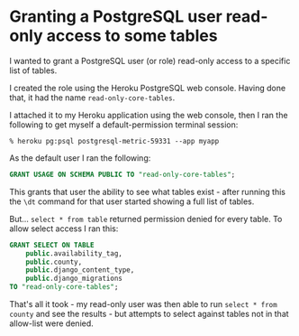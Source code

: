 # Granting a PostgreSQL user read-only access to some tables

I wanted to grant a PostgreSQL user (or role) read-only access to a specific list of tables.

I created the role using the Heroku PostgreSQL web console. Having done that, it had the name `read-only-core-tables`.

I attached it to my Heroku application using the web console, then I ran the following to get myself a default-permission terminal session:

    % heroku pg:psql postgresql-metric-59331 --app myapp

As the default user I ran the following:

```sql
GRANT USAGE ON SCHEMA PUBLIC TO "read-only-core-tables";
```

This grants that user the ability to see what tables exist - after running this the `\dt` command for that user started showing a full list of tables.

But... `select * from table` returned permission denied for every table. To allow select access I ran this:

```sql
GRANT SELECT ON TABLE
    public.availability_tag,
    public.county,
    public.django_content_type,
    public.django_migrations
TO "read-only-core-tables";
```
That's all it took - my read-only user was then able to run `select * from county` and see the results - but attempts to select against tables not in that allow-list were denied.
